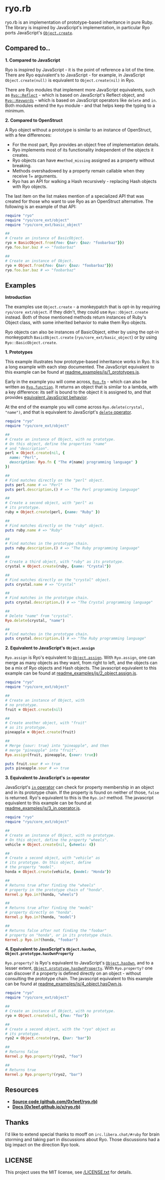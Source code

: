 # ryo.rb

ryo.rb is an implementation of prototype-based inheritance in pure
Ruby. The library is inspired by JavaScript's implementation,
in particular Ryo ports JavaScript's [`Object.create`](https://developer.mozilla.org/en-US/docs/Web/JavaScript/Reference/Global_Objects/Object/create).

## Compared to..

**1. Compared to JavaScript**

Ryo is inspired by JavaScript - it is the point of reference
a lot of the time. There are Ryo equivalent's to JavaScript - for example,
in JavaScript `Object.create(null)` is equivalent to `Object.create(nil)`
in Ryo.

There are Ryo modules that implement more JavaScript equivalents,
such as [`Ryo::Reflect`](http://0x1eef.github.io/x/ryo.rb/Ryo/Reflect.html) -
which is based on JavaScript's Reflect object, and [`Ryo::Keywords`](http://0x1eef.github.io/x/ryo.rb/Ryo/Keywords.html) -
which is based on JavaScript operators like `delete` and `in`. Both
modules extend the `Ryo` module - and that helps keep the typing to
a minimum.

**2. Compared to OpenStruct**

A Ryo object without a prototype is similar to an instance of
OpenStruct, with a few differences:

* For the most part, Ryo provides an object free of implementation details.
* Ryo implements most of its functionality independent of the objects
  it creates.
* Ryo objects can have `#method_missing` assigned as a property
  without breaking.
* Methods overshadowed by a property remain callable when they receive 1+ arguments.
* Ryo has an API for walking a Hash recursively - replacing Hash objects
  with Ryo objects.

The last item on the list makes mention of a specialized API that
was created for those who want to use Ryo as an OpenStruct alternative.
The following is an example of that API:

```ruby
require "ryo"
require "ryo/core_ext/object"
require "ryo/core_ext/basic_object"

##
# Create an instance of BasicObject.
ryo = BasicObject.from(foo: {bar: {baz: "foobarbaz"}})
ryo.foo.bar.baz # => "foobarbaz"

##
# Create an instance of Object.
ryo = Object.from(foo: {bar: {baz: "foobarbaz"}})
ryo.foo.bar.baz # => "foobarbaz"
```

## Examples

**Introduction**

The examples use `Object.create` - a monkeypatch that is opt-in
by requiring `ryo/core_ext/object`. if they didn't, they could use
`Ryo::Object.create` instead. Both of those mentioned methods return
instances of Ruby's Object class, with some inherited behavior to make
them Ryo objects.

Ryo objects can also be instances of BasicObject, either by using the
opt-in monkeypatch `BasicObject.create` (`ryo/core_ext/basic_object`) or
by using `Ryo::BasicObject.create`.

**1. Prototypes**

This example illustrates how prototype-based inheritance works in
Ryo. It is a long example with each step documented. The
JavaScript equivalent to this example can be found at
[readme_examples/js/1_prototypes.js](https://github.com/0x1eef/ryo.rb/blob/master/readme_examples/js/1_prototypes.js).

Early in the example you will come across, [`Ryo.fn`](http://0x1eef.github.test/x/ryo.rb/Ryo/Function.html) -
which can also be written as [`Ryo.function`](http://0x1eef.github.test/x/ryo.rb/Ryo/Function.html). It
returns an object that is similar to a lambda, with a key difference: its
self is bound to the object it is assigned to, and that provides [equivalent
JavaScript behavior](https://github.com/0x1eef/ryo.rb/blob/fab438f8c406d074510f1f12d9eb1179deb344d1/readme_examples/js/1_prototypes.js#L9).

At the end of the example you will come across `Ryo.delete(crystal, "name")`, and
that is equivalent to JavaScript's
[`delete` operator](https://developer.mozilla.org/en-US/docs/Web/JavaScript/Reference/Operators/delete).


```ruby
require "ryo"
require "ryo/core_ext/object"

##
# Create an instance of Object, with no prototype.
# On this object, define the properties "name"
# and "description".
perl = Object.create(nil, {
  name: "Perl",
  description: Ryo.fn { "The #{name} programming language" }
})

##
# Find matches directly on the "perl" object.
puts perl.name # => "Perl"
puts perl.description.() # => "The Perl programming language"

##
# Create a second object, with "perl" as
# its prototype.
ruby = Object.create(perl, {name: "Ruby" })

##
# Find matches directly on the "ruby" object.
puts ruby.name # => "Ruby"

##
# Find matches in the prototype chain.
puts ruby.description.() # => "The Ruby programming language"

##
# Create a third object, with "ruby" as its prototype.
crystal = Object.create(ruby, {name: "Crystal"})

##
# Find matches directly on the "crystal" object.
puts crystal.name # => "Crystal"

##
# Find matches in the prototype chain.
puts crystal.description.() # => "The Crystal programming language"

##
# Delete "name" from "crystal".
Ryo.delete(crystal, "name")

##
# Find matches in the prototype chain.
puts crystal.description.() # => "The Ruby programming language"

```

**2. Equivalent to JavaScript's `Object.assign`**

`Ryo.assign` is Ryo's equivalent to [`Object.assign`](https://developer.mozilla.org/en-US/docs/Web/JavaScript/Reference/Global_Objects/Object/assign).
With `Ryo.assign`, one can merge as many objects as they want,
from right to left, and the objects can be a mix of Ryo objects
and Hash objects. The javascript equivalent to this example can be found at
[readme_examples/js/2_object.assign.js](https://github.com/0x1eef/ryo.rb/blob/master/readme_examples/js/2_object.assign.js).

```ruby
require "ryo"
require "ryo/core_ext/object"

##
# Create an instance of Object, with
# no prototype.
fruit = Object.create(nil)

##
# Create another object, with "fruit"
# as its prototype.
pineapple = Object.create(fruit)

##
# Merge {sour: true} into "pineapple", and then
# merge "pineapple" into "fruit".
Ryo.assign(fruit, pineapple, {sour: true})

puts fruit.sour # => true
puts pineapple.sour # => true

```

**3. Equivalent to JavaScript's `in` operator**

JavaScript's [`in` operator]() can check for property membership
in an object and in its prototype chain. If the property is found
on neither of those, `false` is returned. Ryo's equivalent to this
is the `Ryo.in?` method. The javascript equivalent
to this example can be found at [readme_examples/js/3_in.operator.js](https://github.com/0x1eef/ryo.rb/blob/master/readme_examples/js/3_in.operator.js).


```ruby
require "ryo"
require "ryo/core_ext/object"

##
# Create an instance of Object, with no prototype.
# On this object, define the property "wheels".
vehicle = Object.create(nil, {wheels: 4})

##
# Create a second object, with "vehicle" as
# its prototype. On this object, define
# the property "model".
honda = Object.create(vehicle, {model: "Honda"})

##
# Returns true after finding the "wheels"
# property in the prototype chain of "honda".
Kernel.p Ryo.in?(honda, "wheels")

##
# Returns true after finding the "model"
# property directly on "honda".
Kernel.p Ryo.in?(honda, "model")

##
# Returns false after not finding the "foobar"
# property on "honda", or in its prototype chain.
Kernel.p Ryo.in?(honda, "foobar")

```

**4. Equivalent to JavaScript's `Object.hasOwn`, `Object.prototype.hasOwnProperty`**

`Ryo.property?` is Ryo's equivalent to JavaScript's [`Object.hasOwn`](https://developer.mozilla.org/en-US/docs/Web/JavaScript/Reference/Global_Objects/Object/hasOwn), and
to a lesser extent, [`Object.prototype.hasOwnProperty`](https://developer.mozilla.org/en-US/docs/Web/JavaScript/Reference/Global_Objects/Object/hasOwnProperty). With `Ryo.property?`
one can discover if a property is defined directly on an object - without
consulting the prototype chain. The javascript equivalent
to this example can be found at [readme_examples/js/4_object.hasOwn.js](https://github.com/0x1eef/ryo.rb/blob/master/readme_examples/js/4_object.hasOwn.js).

```ruby
require "ryo"
require "ryo/core_ext/object"

##
# Create an instance of Object, with no prototype.
ryo = Object.create(nil, {foo: "foo"})

##
# Create a second object, with the "ryo" object as
# its prototype.
ryo2 = Object.create(ryo, {bar: "bar"})

##
# Returns false
Kernel.p Ryo.property?(ryo2, "foo")

##
# Returns true
Kernel.p Ryo.property?(ryo2, "bar")
```

## Resources

* [**Source code (github.com/0x1eef/ryo.rb)**](https://github.com/0x1eef/ryo.rb)
* [**Docs (0x1eef.github.io/x/ryo.rb)**](https://0x1eef.github.io/x/ryo.rb)

## Thanks

I'd like to extend special thanks to mooff on `irc.libera.chat/#ruby` for
brain storming and taking part in discussions about Ryo. Those discussions
had a big impact on the direction Ryo took.


## LICENSE

This project uses the MIT license, see [/LICENSE.txt](/LICENSE.txt) for details.
